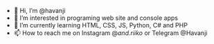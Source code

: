 - 👋 Hi, I’m @havanji
- 👀 I’m interested in programing web site and console apps
- 🌱 I’m currently learning HTML, CSS, JS, Python, C# and PHP
- 📫 How to reach me on Instagram @_and.riiko_ or Telegram @Havanji
